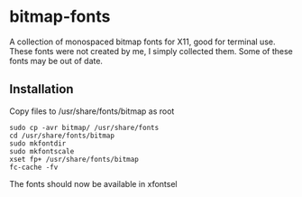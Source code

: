 # bitmap-fonts
A collection of monospaced bitmap fonts for X11, good for terminal use.
These fonts were not created by me, I simply collected them. Some of these fonts may be out of date.

## Installation
Copy files to /usr/share/fonts/bitmap as root

```
sudo cp -avr bitmap/ /usr/share/fonts
cd /usr/share/fonts/bitmap
sudo mkfontdir
sudo mkfontscale
xset fp+ /usr/share/fonts/bitmap
fc-cache -fv
```

The fonts should now be available in xfontsel


